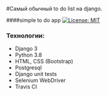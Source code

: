 #Самый обычный to do list на django.

####simple to do app [![License: MIT](https://img.shields.io/badge/License-MIT-green.svg)](https://github.com/MisterLenivec/django_simple_todo_app/blob/master/LICENSE)

### Технологии:
- Django 3
- Python 3.8
- HTML, CSS (Bootstrap)
- Postgresql
- Django unit tests
- Selenium WebDriver
- Travis CI
